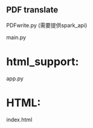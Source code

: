
## PDF translate

PDFwrite.py (需要提供spark_api)

main.py


# html_support:

app.py


# HTML:

index.html
